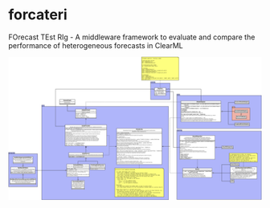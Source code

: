 # forcateri
FOrecast TEst RIg - A middleware framework to evaluate and compare the performance of heterogeneous forecasts in ClearML

![UML class diagram](./doc/class_diagram.svg)
